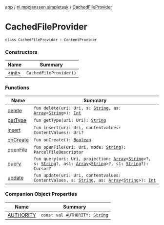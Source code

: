 [app](../../index.md) / [nl.mpcjanssen.simpletask](../index.md) / [CachedFileProvider](.)

# CachedFileProvider

`class CachedFileProvider : ContentProvider`

### Constructors

| Name | Summary |
|---|---|
| [&lt;init&gt;](-init-.md) | `CachedFileProvider()` |

### Functions

| Name | Summary |
|---|---|
| [delete](delete.md) | `fun delete(uri: Uri, s: `[`String`](https://kotlinlang.org/api/latest/jvm/stdlib/kotlin/-string/index.html)`, as: `[`Array`](https://kotlinlang.org/api/latest/jvm/stdlib/kotlin/-array/index.html)`<`[`String`](https://kotlinlang.org/api/latest/jvm/stdlib/kotlin/-string/index.html)`>): `[`Int`](https://kotlinlang.org/api/latest/jvm/stdlib/kotlin/-int/index.html) |
| [getType](get-type.md) | `fun getType(uri: Uri): `[`String`](https://kotlinlang.org/api/latest/jvm/stdlib/kotlin/-string/index.html) |
| [insert](insert.md) | `fun insert(uri: Uri, contentvalues: ContentValues): Uri?` |
| [onCreate](on-create.md) | `fun onCreate(): `[`Boolean`](https://kotlinlang.org/api/latest/jvm/stdlib/kotlin/-boolean/index.html) |
| [openFile](open-file.md) | `fun openFile(uri: Uri, mode: `[`String`](https://kotlinlang.org/api/latest/jvm/stdlib/kotlin/-string/index.html)`): ParcelFileDescriptor` |
| [query](query.md) | `fun query(uri: Uri, projection: `[`Array`](https://kotlinlang.org/api/latest/jvm/stdlib/kotlin/-array/index.html)`<`[`String`](https://kotlinlang.org/api/latest/jvm/stdlib/kotlin/-string/index.html)`>?, s: `[`String`](https://kotlinlang.org/api/latest/jvm/stdlib/kotlin/-string/index.html)`?, as1: `[`Array`](https://kotlinlang.org/api/latest/jvm/stdlib/kotlin/-array/index.html)`<`[`String`](https://kotlinlang.org/api/latest/jvm/stdlib/kotlin/-string/index.html)`>?, s1: `[`String`](https://kotlinlang.org/api/latest/jvm/stdlib/kotlin/-string/index.html)`?): Cursor?` |
| [update](update.md) | `fun update(uri: Uri, contentvalues: ContentValues, s: `[`String`](https://kotlinlang.org/api/latest/jvm/stdlib/kotlin/-string/index.html)`, as: `[`Array`](https://kotlinlang.org/api/latest/jvm/stdlib/kotlin/-array/index.html)`<`[`String`](https://kotlinlang.org/api/latest/jvm/stdlib/kotlin/-string/index.html)`>): `[`Int`](https://kotlinlang.org/api/latest/jvm/stdlib/kotlin/-int/index.html) |

### Companion Object Properties

| Name | Summary |
|---|---|
| [AUTHORITY](-a-u-t-h-o-r-i-t-y.md) | `const val AUTHORITY: `[`String`](https://kotlinlang.org/api/latest/jvm/stdlib/kotlin/-string/index.html) |
